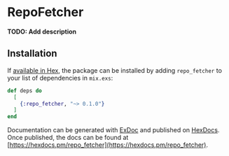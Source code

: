 # RepoFetcher

**TODO: Add description**

## Installation

If [available in Hex](https://hex.pm/docs/publish), the package can be installed
by adding `repo_fetcher` to your list of dependencies in `mix.exs`:

```elixir
def deps do
  [
    {:repo_fetcher, "~> 0.1.0"}
  ]
end
```

Documentation can be generated with [ExDoc](https://github.com/elixir-lang/ex_doc)
and published on [HexDocs](https://hexdocs.pm). Once published, the docs can
be found at [https://hexdocs.pm/repo_fetcher](https://hexdocs.pm/repo_fetcher).

